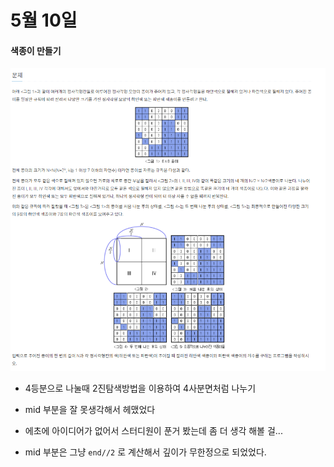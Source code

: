 # 5월 10일

#### 색종이 만들기

![image-20210510231619755](README.assets/image-20210510231619755.png)



- 4등분으로 나눌때 2진탐색방법을 이용하여 4사분면처럼 나누기

- mid 부분을 잘 못생각해서 헤맸었다

- 에초에 아이디어가 없어서 스터디원이 푼거 봤는데 좀 더 생각 해볼 걸...

- mid 부분은 그냥 `end//2` 로 계산해서 깊이가 무한정으로 되었었다. 

  
